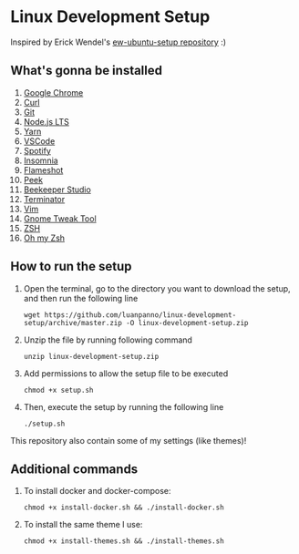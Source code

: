 # Linux Development Setup

Inspired by Erick Wendel's [ew-ubuntu-setup repository](https://github.com/ErickWendel/ew-ubuntu-setup) :)

## What's gonna be installed

1. [Google Chrome](https://www.google.com/chrome/)
2. [Curl](https://curl.se/)
3. [Git](https://git-scm.com/book/en/v2/Getting-Started-Installing-Git)
4. [Node.js LTS](https://github.com/nodesource/distributions/blob/master/README.md#debinstall)
5. [Yarn](https://classic.yarnpkg.com/en/docs/install/#debian-stable)
6. [VSCode](https://code.visualstudio.com/)
7. [Spotify](https://www.spotify.com/br/download/linux/)
8. [Insomnia](https://support.insomnia.rest/article/23-installation)
9. [Flameshot](https://github.com/flameshot-org/flameshot#installation)
10. [Peek](https://github.com/phw/peek#ubuntu)
11. [Beekeeper Studio](https://docs.beekeeperstudio.io/)
12. [Terminator](https://terminator-gtk3.readthedocs.io/en/latest/)
13. [Vim](https://www.vim.org/)
14. [Gnome Tweak Tool](https://gitlab.gnome.org/GNOME/gnome-tweaks)
15. [ZSH](https://github.com/ohmyzsh/ohmyzsh/wiki/Installing-ZSH)
16. [Oh my Zsh](https://ohmyz.sh/#install)

## How to run the setup

1.  Open the terminal, go to the directory you want to download the setup, and then run the following line

        wget https://github.com/luanpanno/linux-development-setup/archive/master.zip -O linux-development-setup.zip

2.  Unzip the file by running following command

        unzip linux-development-setup.zip

3.  Add permissions to allow the setup file to be executed

        chmod +x setup.sh

4.  Then, execute the setup by running the following line

        ./setup.sh

This repository also contain some of my settings (like themes)!

## Additional commands

1.  To install docker and docker-compose:

        chmod +x install-docker.sh && ./install-docker.sh

2.  To install the same theme I use:

        chmod +x install-themes.sh && ./install-themes.sh
